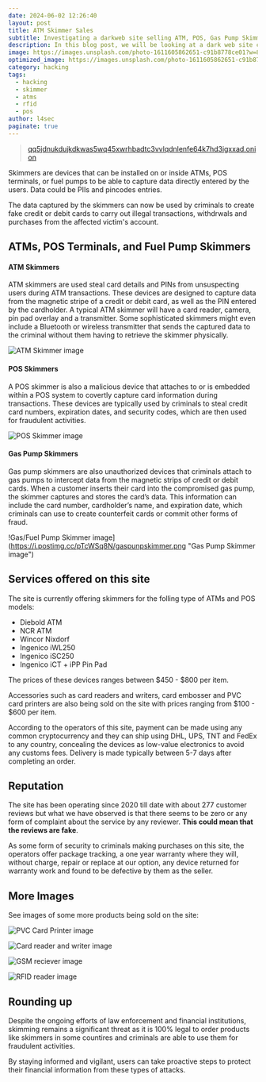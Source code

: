 ```yaml
---
date: 2024-06-02 12:26:40
layout: post
title: ATM Skimmer Sales
subtitle: Investigating a darkweb site selling ATM, POS, Gas Pump Skimmers.
description: In this blog post, we will be looking at a dark web site claiming to sell various types of ATM, POS, Card and Gas Pumps skimmers.
image: https://images.unsplash.com/photo-1611605862651-c91b8778ce01?w=800&auto=format&fit=crop&q=60&ixlib=rb-4.0.3&ixid=M3wxMjA3fDB8MHxzZWFyY2h8OHx8QVRNfGVufDB8fDB8fHww
optimized_image: https://images.unsplash.com/photo-1611605862651-c91b8778ce01?w=800&auto=format&fit=crop&q=60&ixlib=rb-4.0.3&ixid=M3wxMjA3fDB8MHxzZWFyY2h8OHx8QVRNfGVufDB8fDB8fHww
category: hacking
tags:
  - hacking
  - skimmer
  - atms
  - rfid
  - pos
author: l4sec
paginate: true
---
```


> [qq5jdnukdujkdkwas5wq45xwrhbadtc3vvlqdnlenfe64k7hd3igxxad.onion](http://qq5jdnukdujkdkwas5wq45xwrhbadtc3vvlqdnlenfe64k7hd3igxxad.onion)

Skimmers are devices that can be installed on or inside ATMs, POS terminals, or fuel pumps to be able to capture data directly entered by the users. Data could be PIIs and pincodes entries.

The data captured by the skimmers can now be used by criminals to create fake credit or debit cards to carry out illegal transactions, withdrwals and purchases from the affected victim's account.


## ATMs, POS Terminals, and Fuel Pump Skimmers
#### ATM Skimmers
ATM skimmers are used steal card details and PINs from unsuspecting users during ATM transactions. These devices are designed to capture data from the magnetic stripe of a credit or debit card, as well as the PIN entered by the cardholder. A typical ATM skimmer will have a card reader, camera, pin pad overlay and a transmitter. Some sophisticated skimmers might even include a Bluetooth or wireless transmitter that sends the captured data to the criminal without them having to retrieve the skimmer physically.

![ATM Skimmer image](https://i.postimg.cc/kgNnCn8v/atmskimmers.png "ATM Skimmer image")

#### POS Skimmers
A POS skimmer is also a malicious device that attaches to or is embedded within a POS system to covertly capture card information during transactions.
These devices are typically used by criminals to steal credit card numbers, expiration dates, and security codes, which are then used for fraudulent activities.

![POS Skimmer image](https://i.postimg.cc/cLGsPKKJ/posskimmer.png "POS Skimmer image")

#### Gas Pump Skimmers
Gas pump skimmers are also unauthorized devices that criminals attach to gas pumps to intercept data from the magnetic strips of credit or debit cards. When a customer inserts their card into the compromised gas pump, the skimmer captures and stores the card’s data. This information can include the card number, cardholder’s name, and expiration date, which criminals can use to create counterfeit cards or commit other forms of fraud.

!Gas/Fuel Pump Skimmer image](https://i.postimg.cc/pTcWSq8N/gaspunpskimmer.png "Gas Pump Skimmer image")


## Services offered on this site
The site is currently offering skimmers for the folling type of ATMs and POS models:

* Diebold ATM
* NCR ATM
* Wincor Nixdorf
* Ingenico iWL250
* Ingenico iSC250
* Ingenico iCT + iPP Pin Pad

The prices of these devices ranges between $450 - $800 per item.

Accessories such as card readers and writers, card embosser and PVC card printers are also being sold on the site with prices ranging from $100 - $600 per item. 

According to the operators of this site, payment can be made using any common cryptocurrency and they can ship using DHL, UPS, TNT and FedEx to any country, concealing the devices as low-value electronics to avoid any customs fees. Delivery is made typically between 5-7 days after completing an order.


## Reputation
The site has been operating since 2020 till date with about 277 customer reviews but what we have observed is that there seems to be zero or any form of complaint about the service by any reviewer. **This could mean that the reviews are fake**.

As some form of security to criminals making purchases on this site, the operators offer package tracking, a one year warranty where they will, without charge, repair or replace at our option, any device returned for warranty work and found to be defective by them as the seller. 


## More Images
See images of some more products being sold on the site:

![PVC Card Printer image](https://i.postimg.cc/CLqhvCxt/cardprinter.png "PVC Card Printer image")

![Card reader and writer image](https://i.postimg.cc/XNhNc14d/cardreaderwriter.png "Card reader and writer image")

![GSM reciever image](https://i.postimg.cc/SRwySRDD/gsmreciever.png "GSM reciever image")

![RFID reader image](https://i.postimg.cc/q7kpM9xV/rfid.png "RFID reader image")

## Rounding up
Despite the ongoing efforts of law enforcement and financial institutions, skimming remains a significant threat as it is 100% legal to order products like skimmers in some countires and criminals are able to use them for fraudulent activities. 

By staying informed and vigilant, users can take proactive steps to protect their financial information from these types of attacks. 
